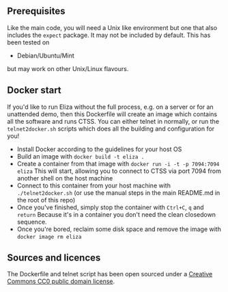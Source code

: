 ## Prerequisites

Like the main code, you will need a Unix like environment but one that
also includes the `expect` package. It may not be included by default.
This has been tested on

* Debian/Ubuntu/Mint

but may work on other Unix/Linux flavours.

## Docker start

If you'd like to run Eliza without the full process, e.g. on a server or for an unattended demo,
then this Dockerfile will create an image which contains all the software and runs CTSS. You can either telnet in
normally, or run the `telnet2docker.sh` scripts which does all the building and configuration for you!


* Install Docker according to the guidelines for your host OS
* Build an image with `docker build -t eliza .`
* Create a container from that image with `docker run -i -t -p 7094:7094 eliza`
    This will start, allowing you to connect to CTSS via port 7094 from another shell on the host machine
* Connect to this container from your host machine with `./telnet2docker.sh` (or use the manual steps in the main README.md in the root of this repo)
* Once you've finished, simply stop the container with `Ctrl+C`, `q` and `return` Because
    it's in a container you don't need the clean closedown sequence.
* Once you're bored, reclaim some disk space and remove the image with `docker image rm eliza`

## Sources and licences

The Dockerfile and telnet script has been open sourced under a [Creative Commons CC0 public domain license](https://creativecommons.org/publicdomain/zero/1.0/). 

